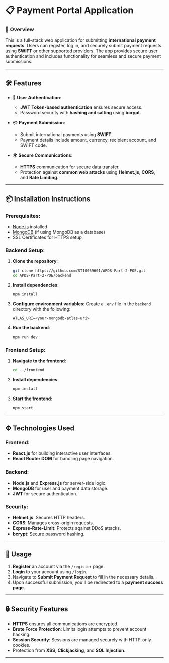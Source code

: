 # 📋 **Payment Portal Application**

### 🚀 **Overview**

This is a full-stack web application for submitting **international payment requests**. Users can register, log in, and securely submit payment requests using **SWIFT** or other supported providers. The app provides secure user authentication and includes functionality for seamless and secure payment submissions.

---

## 🛠 **Features**
- 🔐 **User Authentication**:
  - **JWT Token-based authentication** ensures secure access.
  - Password security with **hashing and salting** using **bcrypt**.
  
- 💳 **Payment Submission**:
  - Submit international payments using **SWIFT**.
  - Payment details include amount, currency, recipient account, and SWIFT code.

- 🌍 **Secure Communications**:
  - **HTTPS** communication for secure data transfer.
  - Protection against **common web attacks** using **Helmet.js**, **CORS**, and **Rate Limiting**.

---

## 📦 **Installation Instructions**

### Prerequisites:
- [Node.js](https://nodejs.org/en/) installed
- [MongoDB](https://www.mongodb.com/) (if using MongoDB as a database)
- SSL Certificates for HTTPS setup

### Backend Setup:

1. **Clone the repository**:
   ```bash
   git clone https://github.com/ST10059601/APDS-Part-2-POE.git
   cd APDS-Part-2-POE/backend
   ```

2. **Install dependencies**:
   ```bash
   npm install
   ```

3. **Configure environment variables**:
   Create a `.env` file in the `backend` directory with the following:
   ```env
   ATLAS_URI=<your-mongodb-atlas-uri>
   ```

4. **Run the backend**:
   ```bash
   npm run dev
   ```

### Frontend Setup:

1. **Navigate to the frontend**:
   ```bash
   cd ../frontend
   ```

2. **Install dependencies**:
   ```bash
   npm install
   ```

3. **Start the frontend**:
   ```bash
   npm start
   ```

---

## ⚙️ **Technologies Used**

### **Frontend**:
- **React.js** for building interactive user interfaces.
- **React Router DOM** for handling page navigation.

### **Backend**:
- **Node.js** and **Express.js** for server-side logic.
- **MongoDB** for user and payment data storage.
- **JWT** for secure authentication.
  
### **Security**:
- **Helmet.js**: Secures HTTP headers.
- **CORS**: Manages cross-origin requests.
- **Express-Rate-Limit**: Protects against DDoS attacks.
- **bcrypt**: Secure password hashing.

---

## 📄 **Usage**

1. **Register** an account via the `/register` page.
2. **Login** to your account using `/login`.
3. Navigate to **Submit Payment Request** to fill in the necessary details.
4. Upon successful submission, you'll be redirected to a **payment success page**.

---

## 🔒 **Security Features**
- **HTTPS** ensures all communications are encrypted.
- **Brute Force Protection**: Limits login attempts to prevent account hacking.
- **Session Security**: Sessions are managed securely with HTTP-only cookies.
- Protection from **XSS**, **Clickjacking**, and **SQL Injection**.

---

